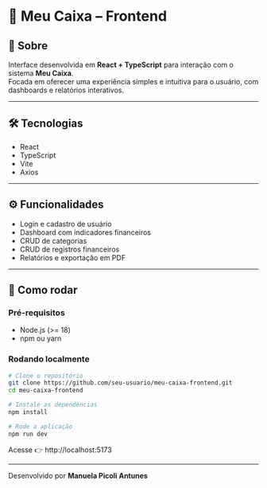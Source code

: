 # 🎨 Meu Caixa – Frontend

## 📌 Sobre
Interface desenvolvida em **React + TypeScript** para interação com o sistema **Meu Caixa**.  
Focada em oferecer uma experiência simples e intuitiva para o usuário, com dashboards e relatórios interativos.

---

## 🛠️ Tecnologias
- React  
- TypeScript  
- Vite  
- Axios  

---

## ⚙️ Funcionalidades
- Login e cadastro de usuário  
- Dashboard com indicadores financeiros  
- CRUD de categorias  
- CRUD de registros financeiros  
- Relatórios e exportação em PDF  

---

## 🚀 Como rodar

### Pré-requisitos
- Node.js (>= 18)  
- npm ou yarn  

### Rodando localmente
```bash
# Clone o repositório
git clone https://github.com/seu-usuario/meu-caixa-frontend.git
cd meu-caixa-frontend

# Instale as dependências
npm install

# Rode a aplicação
npm run dev
```

Acesse 👉 http://localhost:5173

---

Desenvolvido por **Manuela Picoli Antunes**